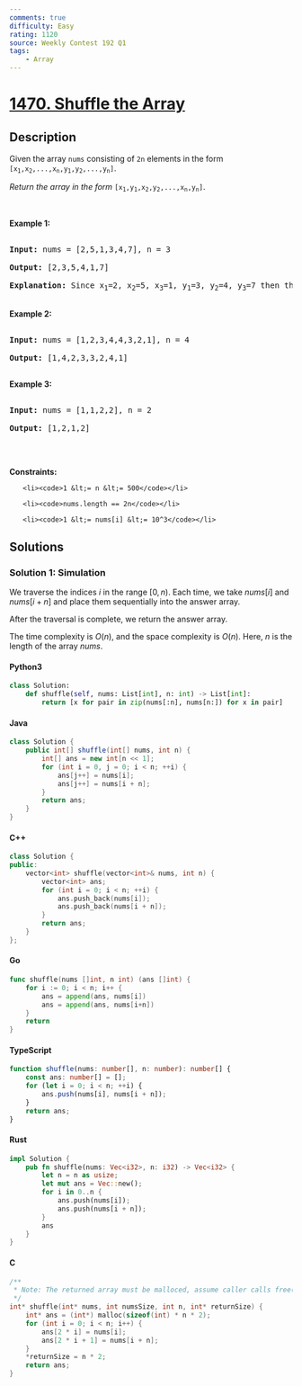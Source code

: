 ```yaml
---
comments: true
difficulty: Easy
rating: 1120
source: Weekly Contest 192 Q1
tags:
    - Array
---
```


<!-- problem:start -->

# [1470. Shuffle the Array](https://leetcode.com/problems/shuffle-the-array)

## Description

<!-- description:start -->

<p>Given the array <code>nums</code> consisting of <code>2n</code> elements in the form <code>[x<sub>1</sub>,x<sub>2</sub>,...,x<sub>n</sub>,y<sub>1</sub>,y<sub>2</sub>,...,y<sub>n</sub>]</code>.</p>

<p><em>Return the array in the form</em> <code>[x<sub>1</sub>,y<sub>1</sub>,x<sub>2</sub>,y<sub>2</sub>,...,x<sub>n</sub>,y<sub>n</sub>]</code>.</p>

<p>&nbsp;</p>

<p><strong class="example">Example 1:</strong></p>

<pre>

<strong>Input:</strong> nums = [2,5,1,3,4,7], n = 3

<strong>Output:</strong> [2,3,5,4,1,7] 

<strong>Explanation:</strong> Since x<sub>1</sub>=2, x<sub>2</sub>=5, x<sub>3</sub>=1, y<sub>1</sub>=3, y<sub>2</sub>=4, y<sub>3</sub>=7 then the answer is [2,3,5,4,1,7].

</pre>

<p><strong class="example">Example 2:</strong></p>

<pre>

<strong>Input:</strong> nums = [1,2,3,4,4,3,2,1], n = 4

<strong>Output:</strong> [1,4,2,3,3,2,4,1]

</pre>

<p><strong class="example">Example 3:</strong></p>

<pre>

<strong>Input:</strong> nums = [1,1,2,2], n = 2

<strong>Output:</strong> [1,2,1,2]

</pre>

<p>&nbsp;</p>

<p><strong>Constraints:</strong></p>

<ul>

    <li><code>1 &lt;= n &lt;= 500</code></li>

    <li><code>nums.length == 2n</code></li>

    <li><code>1 &lt;= nums[i] &lt;= 10^3</code></li>

</ul>

<!-- description:end -->

## Solutions

<!-- solution:start -->

### Solution 1: Simulation

We traverse the indices $i$ in the range $[0, n)$. Each time, we take $\textit{nums}[i]$ and $\textit{nums}[i+n]$ and place them sequentially into the answer array.

After the traversal is complete, we return the answer array.

The time complexity is $O(n)$, and the space complexity is $O(n)$. Here, $n$ is the length of the array $\textit{nums}$.

<!-- tabs:start -->

#### Python3

```python
class Solution:
    def shuffle(self, nums: List[int], n: int) -> List[int]:
        return [x for pair in zip(nums[:n], nums[n:]) for x in pair]
```

#### Java

```java
class Solution {
    public int[] shuffle(int[] nums, int n) {
        int[] ans = new int[n << 1];
        for (int i = 0, j = 0; i < n; ++i) {
            ans[j++] = nums[i];
            ans[j++] = nums[i + n];
        }
        return ans;
    }
}
```

#### C++

```cpp
class Solution {
public:
    vector<int> shuffle(vector<int>& nums, int n) {
        vector<int> ans;
        for (int i = 0; i < n; ++i) {
            ans.push_back(nums[i]);
            ans.push_back(nums[i + n]);
        }
        return ans;
    }
};
```

#### Go

```go
func shuffle(nums []int, n int) (ans []int) {
	for i := 0; i < n; i++ {
		ans = append(ans, nums[i])
		ans = append(ans, nums[i+n])
	}
	return
}
```

#### TypeScript

```ts
function shuffle(nums: number[], n: number): number[] {
    const ans: number[] = [];
    for (let i = 0; i < n; ++i) {
        ans.push(nums[i], nums[i + n]);
    }
    return ans;
}
```

#### Rust

```rust
impl Solution {
    pub fn shuffle(nums: Vec<i32>, n: i32) -> Vec<i32> {
        let n = n as usize;
        let mut ans = Vec::new();
        for i in 0..n {
            ans.push(nums[i]);
            ans.push(nums[i + n]);
        }
        ans
    }
}
```

#### C

```c
/**
 * Note: The returned array must be malloced, assume caller calls free().
 */
int* shuffle(int* nums, int numsSize, int n, int* returnSize) {
    int* ans = (int*) malloc(sizeof(int) * n * 2);
    for (int i = 0; i < n; i++) {
        ans[2 * i] = nums[i];
        ans[2 * i + 1] = nums[i + n];
    }
    *returnSize = n * 2;
    return ans;
}
```

<!-- tabs:end -->

<!-- solution:end -->

<!-- problem:end -->
